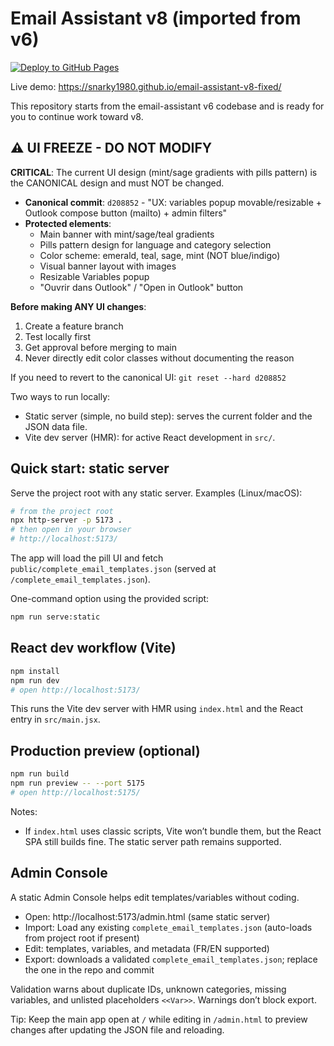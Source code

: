 # Email Assistant v8 (imported from v6)

[![Deploy to GitHub Pages](https://github.com/snarky1980/email-assistant-v8-fixed/actions/workflows/deploy.yml/badge.svg)](https://github.com/snarky1980/email-assistant-v8-fixed/actions/workflows/deploy.yml)

Live demo: https://snarky1980.github.io/email-assistant-v8-fixed/

This repository starts from the email-assistant v6 codebase and is ready for you to continue work toward v8.

## ⚠️ UI FREEZE - DO NOT MODIFY

**CRITICAL**: The current UI design (mint/sage gradients with pills pattern) is the CANONICAL design and must NOT be changed.

- **Canonical commit**: `d208852` - "UX: variables popup movable/resizable + Outlook compose button (mailto) + admin filters"
- **Protected elements**:
  - Main banner with mint/sage/teal gradients
  - Pills pattern design for language and category selection
  - Color scheme: emerald, teal, sage, mint (NOT blue/indigo)
  - Visual banner layout with images
  - Resizable Variables popup
  - "Ouvrir dans Outlook" / "Open in Outlook" button

**Before making ANY UI changes**:
1. Create a feature branch
2. Test locally first
3. Get approval before merging to main
4. Never directly edit color classes without documenting the reason

If you need to revert to the canonical UI: `git reset --hard d208852`

Two ways to run locally:

- Static server (simple, no build step): serves the current folder and the JSON data file.
- Vite dev server (HMR): for active React development in `src/`.

## Quick start: static server

Serve the project root with any static server. Examples (Linux/macOS):

```bash
# from the project root
npx http-server -p 5173 .
# then open in your browser
# http://localhost:5173/
```

The app will load the pill UI and fetch `public/complete_email_templates.json` (served at `/complete_email_templates.json`).

One-command option using the provided script:

```bash
npm run serve:static
```

## React dev workflow (Vite)

```bash
npm install
npm run dev
# open http://localhost:5173/
```

This runs the Vite dev server with HMR using `index.html` and the React entry in `src/main.jsx`.

## Production preview (optional)

```bash
npm run build
npm run preview -- --port 5175
# open http://localhost:5175/
```

Notes:
- If `index.html` uses classic scripts, Vite won’t bundle them, but the React SPA still builds fine. The static server path remains supported.

## Admin Console

A static Admin Console helps edit templates/variables without coding.

- Open: http://localhost:5173/admin.html (same static server)
- Import: Load any existing `complete_email_templates.json` (auto-loads from project root if present)
- Edit: templates, variables, and metadata (FR/EN supported)
- Export: downloads a validated `complete_email_templates.json`; replace the one in the repo and commit

Validation warns about duplicate IDs, unknown categories, missing variables, and unlisted placeholders `<<Var>>`. Warnings don’t block export.

Tip: Keep the main app open at `/` while editing in `/admin.html` to preview changes after updating the JSON file and reloading.
